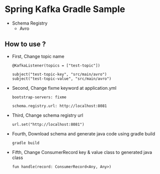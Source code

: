 # Spring Kafka Gradle Sample
- Schema Registry
    - Avro

## How to use ?
- First, Change topic name
    ```
    @KafkaListener(topics = ["test-topic"])
    ```
    ```
    subject("test-topic-key", "src/main/avro")
    subject("test-topic-value", "src/main/avro")
    ```

- Second, Change fixme keyword at application.yml
    ```
    bootstrap-servers: fixme

    schema.registry.url: http://localhost:8081
    ```

- Third, Change schema registry url
    ```
    url.set("http://localhost:8081")
    ```

- Fourth, Download schema and generate java code using gradle build
    ```
    gradle build
    ```

- Fifth, Change ConsumerRecord key & value class to generated java class
    ```
    fun handle(record: ConsumerRecord<Any, Any>)
    ```
